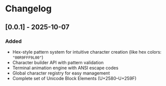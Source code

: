 # Changelog

## [0.0.1] - 2025-10-07

### Added
- Hex-style pattern system for intuitive character creation (like hex colors: `"00R9FFF9L00"`)
- Character builder API with pattern validation
- Terminal animation engine with ANSI escape codes
- Global character registry for easy management
- Complete set of Unicode Block Elements (U+2580–U+259F)

